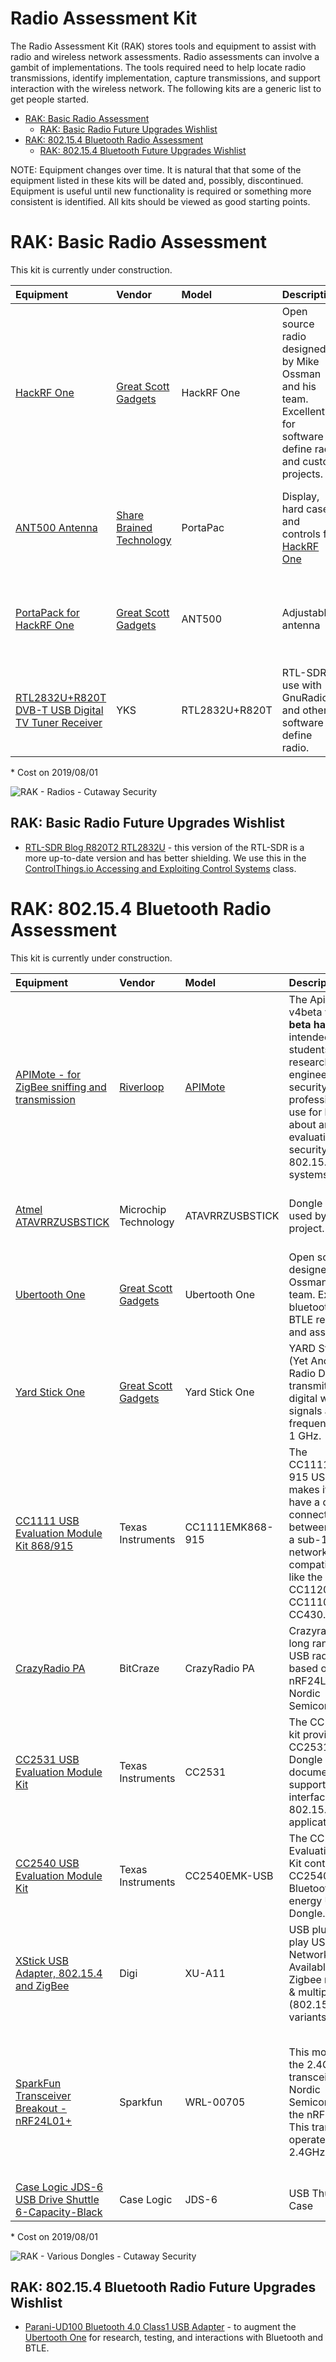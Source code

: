# Radio Assessment Kit
The Radio Assessment Kit (RAK) stores tools and equipment to assist with radio and wireless network assessments. Radio assessments can involve a gambit of implementations. The tools required need to help locate radio transmissions, identify implementation, capture transmissions, and support interaction with the wireless network. The following kits are a generic list to get people started.

* [RAK: Basic Radio Assessment](./README.md#rak-basic-radio-assessment)
  * [RAK: Basic Radio Future Upgrades Wishlist](./README.md#rak-basic-radio-future-upgrades-wishlist)
* [RAK: 802.15.4 Bluetooth Radio Assessment](./README.md#rak-802.15.4-bluetooth-radio-assessment)
  * [RAK: 802.15.4 Bluetooth Future Upgrades Wishlist](./README.md#rak-802.15.4-bluetooth-radio-future-upgrades-wishlist)

NOTE: Equipment changes over time. It is natural that that some of the equipment listed in these kits will be dated and, possibly, discontinued. Equipment is useful until new functionality is required or something more consistent is identified. All kits should be viewed as good starting points.

# RAK: Basic Radio Assessment
This kit is currently under construction.

| Equipment | Vendor | Model | Description | Quantity | Cost* | Note |
| :--- | :--- | :--- | :--- | :---: | :---: | :--- |
| [HackRF One](https://greatscottgadgets.com/hackrf/one/) | [Great Scott Gadgets](https://greatscottgadgets.com/) | HackRF One | Open source radio designed by Mike Ossman and his team. Excellent for software define radio and custom projects. | 1 | $300 | A full kit with [HackRF One, ANT500 antenna, and 4 SMA adapters](https://www.amazon.com/NooElec-Software-Defined-Antenna-Adapter/dp/B01K1CCHR0) is available from NooElec for $320. |
| [ANT500 Antenna](https://www.adafruit.com/product/3584) | [Share Brained Technology](https://www.sharebrained.com/) | PortaPac | Display, hard case, and controls for [HackRF One](https://greatscottgadgets.com/hackrf/one/) | 1 | $220 | Very useful to locate signals and demodulate know broadcast protocols. |
| [PortaPack for HackRF One](https://store.sharebrained.com/products/portapack-for-hackrf-one-kit) | [Great Scott Gadgets](https://greatscottgadgets.com/) | ANT500 | Adjustable antenna | 1 | $30 | Sometimes this is cheaper if you get it with a HackRF One kit. |
| [RTL2832U+R820T DVB-T USB Digital TV Tuner Receiver](https://www.newegg.com/p/117-006M-00024?item=9SIAFS976P9497) | YKS | RTL2832U+R820T | RTL-SDR to use with GnuRadio and other software define radio. | 1 | $11 | Older, but still useful, RTL-SDR. |

\* Cost on 2019/08/01

![RAK - Radios - Cutaway Security](../Images/rosa_RAK_basic_cutsec_v0.png)

## RAK: Basic Radio Future Upgrades Wishlist
* [RTL-SDR Blog R820T2 RTL2832U](https://www.amazon.com/RTL-SDR-Blog-RTL2832U-Software-Defined/dp/B0129EBDS2) - this version of the RTL-SDR is a more up-to-date version and has better shielding. We use this in the [ControlThings.io Accessing and Exploiting Control Systems](https://www.controlthings.io/training) class.

# RAK: 802.15.4 Bluetooth Radio Assessment
This kit is currently under construction.

| Equipment | Vendor | Model | Description | Quantity | Cost* | Note |
| :--- | :--- | :--- | :--- | :---: | :---: | :--- |
| [APIMote - for ZigBee sniffing and transmission](https://www.attify-store.com/products/apimote-for-zigbee-sniffing-and-transmission) | [Riverloop](https://www.riverloopsecurity.com/) | [APIMote](https://www.riverloopsecurity.com/projects/apimote/) | The ApiMote v4beta version is __beta hardware__ intended for students, researchers, engineers, and security professionals to use for learning about and evaluating the security of IEEE 802.15.4/ZigBee systems. | 3 | $150 | Riverloop maintains the [KillerBee](https://www.riverloopsecurity.com/projects/killerbee/) project and has also developed the [APIMote](https://www.riverloopsecurity.com/projects/apimote/) to be more flexible for 802.15.4-based implementations. |
| [Atmel ATAVRRZUSBSTICK](https://www.mouser.com/ProductDetail/Microchip-Technology-Atmel/ATAVRRZUSBSTICK?qs=txwRF2uft8wSedIxfUdhAA%3D%3D) | Microchip Technology | ATAVRRZUSBSTICK | Dongle originally used by KillerBee project. | 3 | Discontinued | I tried to find where to buy these, but was unsuccessful with a quick search. |
| [Ubertooth One](https://greatscottgadgets.com/ubertoothone/) | [Great Scott Gadgets](https://greatscottgadgets.com/) | Ubertooth One | Open source radio designed by Mike Ossman and his team. Excellent for bluetooth and BTLE research and assessments. | 1 | $118 | N/A |
| [Yard Stick One](https://greatscottgadgets.com/yardstickone/) | [Great Scott Gadgets](https://greatscottgadgets.com/) | Yard Stick One | YARD Stick One (Yet Another Radio Dongle) can transmit or receive digital wireless signals at frequencies below 1 GHz.  | 1 | $100 | This is an upgrade from the [TI CC1111EMK868-915](http://www.ti.com/tool/CC1111EMK868-915). Comes flashed with [RfCat](https://github.com/atlas0fd00m/rfcat).|
| [CC1111 USB Evaluation Module Kit 868/915](http://www.ti.com/tool/CC1111EMK868-915) | Texas Instruments | CC1111EMK868-915 | The CC1111EMK868-915 USB dongle makes it easy to have a direct connection between a PC and a sub-1 GHz network based on compatible radios, like the CC1101, CC1120, CC1110, and CC430.  | 2 | $75 | The original dongle, often referred to as Don's Dongle, used by [atlas](https://twitter.com/at1as) to develop and run the radio research tool [RfCat](https://github.com/atlas0fd00m/rfcat). While this is useful for testing and research, the [Yard Stick One](https://greatscottgadgets.com/yardstickone/) is currently a better choice. |
| [CrazyRadio PA](https://www.bitcraze.io/crazyradio-pa/) | BitCraze | CrazyRadio PA | Crazyradio PA is a long range open USB radio dongle based on the nRF24LU1+ from Nordic Semiconductor. | 1 | $30 | This radio was used by the [MouseJack](https://www.mousejack.com/) project. |
| [CC2531 USB Evaluation Module Kit](http://www.ti.com/tool/CC2531EMK) | Texas Instruments | CC2531 | The CC2531EMK kit provides one CC2531 USB Dongle and documentation to support a PC interface to 802.15.4 / ZigBee applications.  | 2 | $50 | For testing and development. |
| [CC2540 USB Evaluation Module Kit](http://www.ti.com/tool/CC2540EMK-USB) | Texas Instruments | CC2540EMK-USB | The CC2540 USB Evaluation Module Kit contains one CC2540 Bluetooth low energy USB Dongle.  | 2 | $50 | For testing and development. |
| [XStick USB Adapter, 802.15.4 and ZigBee](https://www.digi.com/products/networking/rf-adapters-modems/xstick) | Digi | XU-A11 | USB plug-and-play USB to XBee Network Adapter. Available in Zigbee mesh (ZB) & multipoint (802.15.4) variants.  | 1 | $48 | For testing and development. |
| [SparkFun Transceiver Breakout - nRF24L01+](https://www.sparkfun.com/products/705) | Sparkfun | WRL-00705 | This module uses the 2.4GHz transceiver from Nordic Semiconductor, the nRF24L01+. This transceiver IC operates in the 2.4GHz band.  | 1 | $22 | For testing and development. Also useful for wireless keyboard sniffing via [Travis Goodspeed: Promiscuity is the nRF24L01+'s Duty](http://travisgoodspeed.blogspot.com/2011/02/promiscuity-is-nrf24l01s-duty.html). Sadly, I had that HOPE badge, but I fried it learning to solder. |
| [Case Logic JDS-6 USB Drive Shuttle 6-Capacity-Black](https://www.amazon.com/Case-Logic-JDS-6-Shuttle-6-Capacity-Black/dp/B0009Y7AX2) | Case Logic | JDS-6 | USB Thumb Drive Case | 2 | $8 | Cases to protect USB-style radio dongles |

\* Cost on 2019/08/01

![RAK - Various Dongles - Cutaway Security](../Images/rosa_RAK_802.15.4_cutsec_v0.png)

## RAK: 802.15.4 Bluetooth Radio Future Upgrades Wishlist
* [Parani-UD100 Bluetooth 4.0 Class1 USB Adapter](http://www.senanetworks.com/ud100-g03.html?sc=14&category=3968) - to augment the [Ubertooth One](https://greatscottgadgets.com/ubertoothone/) for research, testing, and interactions with Bluetooth and BTLE.